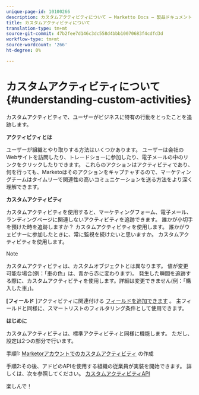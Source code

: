 ```yaml
---
unique-page-id: 10100266
description: カスタムアクティビティについて — Marketto Docs — 製品ドキュメント
title: カスタムアクティビティについて
translation-type: tm+mt
source-git-commit: 47b2fee7d146c3dc558d4bbb10070683f4cdfd3d
workflow-type: tm+mt
source-wordcount: '266'
ht-degree: 0%

---
```



# カスタムアクティビティについて {#understanding-custom-activities}

カスタムアクティビティで、ユーザーがビジネスに特有の行動をとったことを追跡します。

**アクティビティとは**

ユーザーが組織とやり取りする方法はいくつかあります。 ユーザーは会社のWebサイトを訪問したり、トレードショーに参加したり、電子メールの中のリンクをクリックしたりできます。 これらのアクションはアクティビティであり、何を行っても、Marketoはそのアクションをキャプチャするので、マーケティングチームはタイムリーで関連性の高いコミュニケーションを送る方法をより深く理解できます。

**カスタムアクティビティ**

カスタムアクティビティを使用すると、マーケティングフォーム、電子メール、ランディングページに関連しないアクティビティを追跡できます。 誰かが小切手を預けた時を追跡しますか？ カスタムアクティビティを使用します。 誰かがウェビナーに参加したときに、常に監視を続けたいと思いますか。 カスタムアクティビティを使用します。

>[!NOTE]
>
>カスタムアクティビティは、カスタムオブジェクトとは異なります。 値が変更可能な場合(例：「車の色」は、青から赤に変わります)。 発生した瞬間を追跡する際に、カスタムアクティビティを使用します。詳細は変更できません(例：「購入した車」)。

**[フィールド** ]アクティビティに関連付ける [フィールドを追加できます](https://docs.marketo.com/x/Mx6a) 。 主フィールドと同様に、スマートリストのフィルタリング条件として使用できます。

**はじめに**

カスタムアクティビティは、標準アクティビティと同様に機能します。 ただし、設定は2つの部分で行います。

手順1: [Marketorアカウントでのカスタムアクティビティ](create-a-custom-activity.md) の作成

手順2:その後、アドビのAPIを使用する組織の従業員が実装を開始できます。 詳しくは、次を参照してください。 [カスタムアクティビティAPI](http://developers.marketo.com/documentation/rest/add-custom-activities/)

楽しんで！

